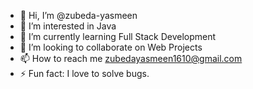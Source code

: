 - 👋 Hi, I’m @zubeda-yasmeen
- 👀 I’m interested in Java
- 🌱 I’m currently learning Full Stack Development
- 💞️ I’m looking to collaborate on Web Projects
- 📫 How to reach me zubedayasmeen1610@gmail.com
- ⚡ Fun fact: I love to solve bugs.

<!---
zubeda-yasmeen/zubeda-yasmeen is a ✨ special ✨ repository because its `README.md` (this file) appears on your GitHub profile.
You can click the Preview link to take a look at your changes.
--->
